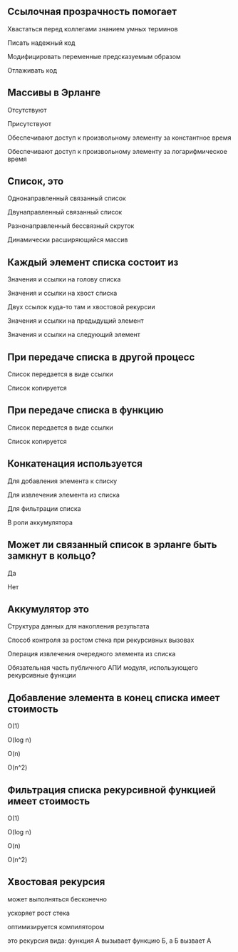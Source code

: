 ## Ссылочная прозрачность помогает

Хвастаться перед коллегами знанием умных терминов

Писать надежный код

Модифицировать переменные предсказуемым образом

Отлаживать код


## Массивы в Эрланге

Отсутствуют

Присутствуют

Обеспечивают доступ к произвольному элементу за константное время

Обеспечивают доступ к произвольному элементу за логарифмическое время


## Список, это

Однонаправленный связанный список

Двунаправленный связанный список

Разнонаправленный бессвязный скруток

Динамически расширяющийся массив


## Каждый элемент списка состоит из

Значения и ссылки на голову списка

Значения и ссылки на хвост списка

Двух ссылок куда-то там и хвостовой рекурсии

Значения и ссылки на предыдущий элемент

Значения и ссылки на следующий элемент


## При передаче списка в другой процесс

Список передается в виде ссылки

Список копируется


## При передаче списка в функцию

Список передается в виде ссылки

Список копируется


## Конкатенация используется

Для добавления элемента к списку

Для извлечения элемента из списка

Для фильтрации списка

В роли аккумулятора


## Может ли связанный список в эрланге быть замкнут в кольцо?

Да

Нет


## Аккумулятор это

Структура данных для накопления результата

Способ контроля за ростом стека при рекурсивных вызовах

Операция извлечения очередного элемента из списка

Обязательная часть публичного АПИ модуля, использующего рекурсивные функции


## Добавление элемента в конец списка имеет стоимость

O(1)

O(log n)

O(n)

O(n^2)


## Фильтрация списка рекурсивной функцией имеет стоимость

O(1)

O(log n)

O(n)

O(n^2)


## Хвостовая рекурсия

может выполняться бесконечно

ускоряет рост стека

оптимизируется компилятором

это рекурсия вида: функция А вызывает функцию Б, а Б вызвает А
